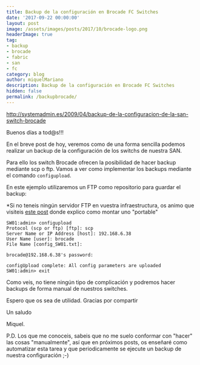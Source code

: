 ```yaml
---
title: Backup de la configuración en Brocade FC Switches
date: '2017-09-22 00:00:00'
layout: post
image: /assets/images/posts/2017/10/brocade-logo.png
headerImage: true
tag:
- backup
- brocade
- fabric
- san
- fc
category: blog
author: miquelMariano
description: Backup de la configuración en Brocade FC Switches
hidden: false
permalink: /backupbrocade/
---
```


http://systemadmin.es/2009/04/backup-de-la-configuracion-de-la-san-switch-brocade

Buenos días a tod@s!!!

En el breve post de hoy, veremos como de una forma sencilla podemos realizar un backup de la configuración de los switchs de nuestra SAN.

Para ello los switch Brocade ofrecen la posibilidad de hacer backup mediante scp o ftp. Vamos a ver como implementar los backups mediante el comando `configupload`.

En este ejemplo utilizaremos un FTP como repositorio para guardar el backup:

*Si no teneis ningún servidor FTP en vuestra infraestructura, os animo que visiteis [este post](https://miquelmariano.github.io/2017/07/xlight-FTP/) donde explico como montar uno "portable"

```ssh
SW01:admin> configupload
Protocol (scp or ftp) [ftp]: scp
Server Name or IP Address [host]: 192.168.6.38
User Name [user]: brocade
File Name [config_SW01.txt]:

brocade@192.168.6.38's password:

configUpload complete: All config parameters are uploaded
SW01:admin> exit
```

Como veis, no tiene ningún tipo de complicación y podremos hacer backups de forma manual de nuestros switches.


Espero que os sea de utilidad.
Gracias por compartir

Un saludo

Miquel.

P.D. Los que me conoceis, sabeis que no me suelo conformar con "hacer" las cosas "manualmente", así que en próximos posts, os enseñaré como automatizar esta tarea y que periodicamente se ejecute un backup de nuestra configuración ;-)


